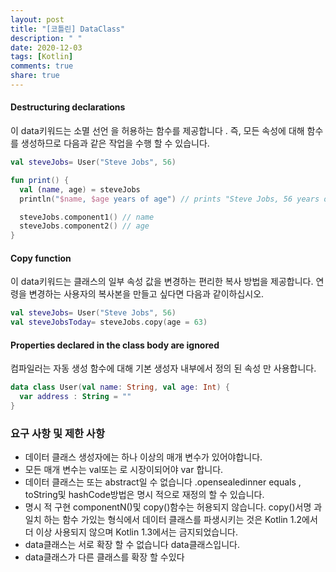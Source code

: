 ```yaml
---
layout: post
title: "[코틀린] DataClass"
description: " "
date: 2020-12-03
tags: [Kotlin]
comments: true
share: true
---
```



#### Destructuring declarations

이 data키워드는 소멸 선언 을 허용하는 함수를 제공합니다 . 즉, 모든 속성에 대해 함수를 생성하므로 다음과 같은 작업을 수행 할 수 있습니다.

```kotlin
val steveJobs= User("Steve Jobs", 56)

fun print() {
  val (name, age) = steveJobs
  println("$name, $age years of age") // prints "Steve Jobs, 56 years of age"

  steveJobs.component1() // name
  steveJobs.component2() // age
}
```

#### Copy function

이 data키워드는 클래스의 일부 속성 값을 변경하는 편리한 복사 방법을 제공합니다. 연령을 변경하는 사용자의 복사본을 만들고 싶다면 다음과 같이하십시오.

```kotlin
val steveJobs= User("Steve Jobs", 56)
val steveJobsToday= steveJobs.copy(age = 63)
```

#### Properties declared in the class body are ignored

컴파일러는 자동 생성 함수에 대해 기본 생성자 내부에서 정의 된 속성 만 사용합니다.

```kotlin
data class User(val name: String, val age: Int) {
  var address : String = ""
}
```



### 요구 사항 및 제한 사항

* 데이터 클래스 생성자에는 하나 이상의 매개 변수가 있어야합니다.
* 모든 매개 변수는 val또는 로 시장이되어야 var 합니다.
* 데이터 클래스는 또는 abstract일 수 없습니다  .opensealedinner equals , toString및 hashCode방법은 명시 적으로 재정의 할 수 있습니다.
* 명시 적 구현 componentN()및 copy()함수는 허용되지 않습니다. copy()서명 과 일치 하는 함수 가있는 형식에서 데이터 클래스를 파생시키는 것은 Kotlin 1.2에서 더 이상 사용되지 않으며 Kotlin 1.3에서는 금지되었습니다.
* data클래스는 서로 확장 할 수 없습니다 data클래스입니다.
* data클래스가 다른 클래스를 확장 할 수있다